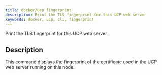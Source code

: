 ```yaml
---
title: docker/ucp fingerprint
description: Print the TLS fingerprint for this UCP web server
keywords: docker, ucp, cli, fingerprint
---
```


Print the TLS fingerprint for this UCP web server

## Description

This command displays the fingerprint of the certificate used in the UCP web
server running on this node.

